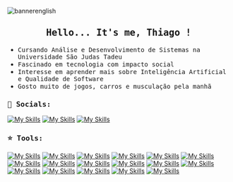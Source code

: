 
![bannerenglish](https://github.com/user-attachments/assets/ec0a0505-b2c1-43ce-89ae-894eee348bfe)

<h2 align='center'><samp>Hello... It's me, Thiago !</samp></h2>

<ul>
  <li><samp>Cursando Análise e Desenvolvimento de Sistemas na Universidade São Judas Tadeu</samp></li>
  <li><samp>Fascinado em tecnologia com impacto social</samp></li>
  <li><samp>Interesse em aprender mais sobre Inteligência Artificial e Qualidade de Software</samp></li>
  <li><samp>Gosto muito de jogos, carros e musculação pela manhã</samp></li>
</ul>

<h3><samp>🍄 Socials:</samp></h3>

[![My Skills](https://skillicons.dev/icons?i=linkedin)](https://www.linkedin.com/in/thiagomonteiro51/)
[![My Skills](https://skillicons.dev/icons?i=gmail)](mailto:th.monteiro.r@gmail.com)
[![My Skills](https://skillicons.dev/icons?i=instagram)](https://www.instagram.com/tthiago__11/)

<h3><samp>⭐ Tools:</samp></h3>

[![My Skills](https://skillicons.dev/icons?i=pycharm)](https://skillicons.dev)
[![My Skills](https://skillicons.dev/icons?i=python)](https://skillicons.dev)
[![My Skills](https://skillicons.dev/icons?i=vscode)](https://skillicons.dev)
[![My Skills](https://skillicons.dev/icons?i=js)](https://skillicons.dev)
[![My Skills](https://skillicons.dev/icons?i=css)](https://skillicons.dev)
[![My Skills](https://skillicons.dev/icons?i=html)](https://skillicons.dev)
[![My Skills](https://skillicons.dev/icons?i=bootstrap)](https://skillicons.dev)
[![My Skills](https://skillicons.dev/icons?i=figma)](https://skillicons.dev)
[![My Skills](https://skillicons.dev/icons?i=php)](https://skillicons.dev)
[![My Skills](https://skillicons.dev/icons?i=laravel)](https://skillicons.dev)
[![My Skills](https://skillicons.dev/icons?i=postman)](https://skillicons.dev)
[![My Skills](https://skillicons.dev/icons?i=mysql)](https://skillicons.dev)
[![My Skills](https://skillicons.dev/icons?i=eclipse)](https://skillicons.dev)
[![My Skills](https://skillicons.dev/icons?i=java)](https://skillicons.dev)
[![My Skills](https://skillicons.dev/icons?i=arduino)](https://skillicons.dev)
[![My Skills](https://skillicons.dev/icons?i=github)](https://skillicons.dev)
[![My Skills](https://skillicons.dev/icons?i=git)](https://skillicons.dev)

